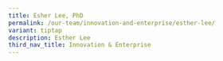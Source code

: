 ```yaml
---
title: Esher Lee, PhD
permalink: /our-team/innovation-and-enterprise/esther-lee/
variant: tiptap
description: Esther Lee
third_nav_title: Innovation & Enterprise
---
```

<p></p>